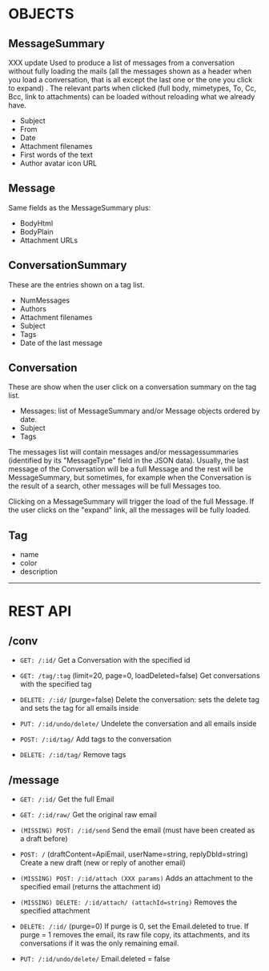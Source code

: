 # OBJECTS

## MessageSummary
XXX update
Used to produce a list of messages from a conversation without
fully loading the mails (all the messages shown as a header when you load a
conversation, that is all except the last one or the one you click to expand) .
The relevant parts when clicked (full body, mimetypes, To, Cc, Bcc, link to
attachments) can be loaded without reloading what we already have.

- Subject
- From
- Date
- Attachment filenames
- First words of the text
- Author avatar icon URL

## Message
Same fields as the MessageSummary plus:

- BodyHtml
- BodyPlain
- Attachment URLs

## ConversationSummary
These are the entries shown on a tag list.

- NumMessages
- Authors
- Attachment filenames
- Subject
- Tags
- Date of the last message

## Conversation
These are show when the user click on a conversation summary on the tag list. 

- Messages: list of MessageSummary and/or Message objects ordered by date.
- Subject
- Tags

The messages list will contain messages and/or messagessummaries (identified by
its "MessageType" field in the JSON data). Usually, the last message of the
Conversation will be a full Message and the rest will be MessageSummary, but
sometimes, for example when the Conversation is the result of a search, other
messages will be full Messages too.

Clicking on a MessageSummary will trigger the load of the full Message. If the
user clicks on the "expand" link, all the messages will be fully loaded.


## Tag
- name
- color
- description

-------------------------------------------------------------------------

# REST API

## /conv
* `GET: /:id/`
    Get a Conversation with the specified id

* `GET: /tag/:tag` (limit=20, page=0, loadDeleted=false)
    Get conversations with the specified tag

* `DELETE: /:id/` (purge=false)
    Delete the conversation: sets the delete tag and sets the tag for all emails inside

* `PUT: /:id/undo/delete/`
    Undelete the conversation and all emails inside

* `POST: /:id/tag/`
    Add tags to the conversation

* `DELETE: /:id/tag/`
    Remove tags 

## /message
* `GET: /:id/`
    Get the full Email

* `GET: /:id/raw/`
    Get the original raw email

* `(MISSING) POST: /:id/send`
    Send the email (must have been created as a draft before)

* `POST: /` (draftContent=ApiEmail, userName=string, replyDbId=string)
    Create a new draft (new or reply of another email)

* `(MISSING) POST: /:id/attach (XXX params)`
    Adds an attachment to the specified email (returns the attachment id)

* `(MISSING) DELETE: /:id/attach/ (attachId=string)`
    Removes the specified attachment

* `DELETE: /:id/` (purge=0)
    If purge is 0, set the Email.deleted to true. If purge = 1 removes the email,
    its raw file copy, its attachments, and its conversations if it was the only 
    remaining email.

* `PUT: /:id/undo/delete/`
    Email.deleted = false
